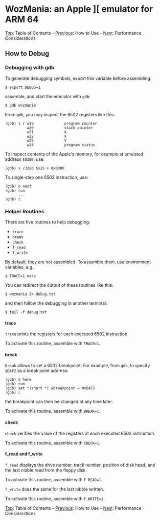 # WozMania: an Apple ][ emulator for ARM 64


[Top](wozmania.md): Table of Contents - [Previous](usage.md): How to Use - [Next](performance.md): Performance Considerations

<a name="debug"/>

## How to Debug


<a name="gdb"/>

### Debugging with gdb

To generate debugging symbols, export this variable before assembling:
```
$ export DEBUG=1
```
assemble, and start the emulator with `gdb`:
```
$ gdb wozmania
```

From `gdb`, you may inspect the 6502 registers like this:
```
(gdb) i r w19              program counter
          w20              stack pointer
          w21              A
          w22              X
          w23              Y
          w24              program status
```

To inspect contents of the Apple's memory, for example at emulated
address `$0300`, use:
```
(gdb) x /32xb $x25 + 0x0300
```

To single-step one 6502 instruction, use:
```
(gdb) b next
(gdb) run
      ...
(gdb) c
```


<a name="helpers"/>

### Helper Routines

There are five routines to help debugging:

* `trace`
* `break`
* `check`
* `f_read`
* `f_write`

By default, they are not assembled. To assemble them, use
environment variables, e.g.:
```
$ TRACE=1 make
```

You can redirect the output of these routines like this:
```
$ wozmania 2> debug.txt
```
and then follow the debugging in another terminal:
```
$ tail -f debug.txt
```

#### trace

`trace` prints the registers for each executed 6502 instruction.

To activate this routine, assemble with `TRACE=1`.

#### break

`break` allows to set a 6502 breakpoint. For example, from `gdb`, to specify
`$DAF2` as a break point address:
```
(gdb) b here
(gdb) run
(gdb) set *(short *) &breakpoint = 0xDAF2
(gdb) c
```
the breakpoint can then be changed at any time later.

To activate this routine, assemble with `BREAK=1`.

#### check

`check` verifies the value of the registers at each executed 6502 instruction.

To activate this routine, assemble with `CHECK=1`.

#### f_read and f_write

`f_read` displays the drive number, track number, position of disk head,
and the last nibble read from the floppy disk.

To activate this routine, assemble with `F_READ=1`.

`f_write` does the same for the last nibble written.

To activate this routine, assemble with `F_WRITE=1`.


[Top](wozmania.md): Table of Contents - [Previous](usage.md): How to Use - [Next](performance.md): Performance Considerations
